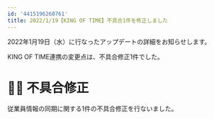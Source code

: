 ```yaml
---
id: '4415196260761'
title: 2022/1/19【KING OF TIME】不具合1件を修正しました
---
```

2022年1月19日（水）に行なったアップデートの詳細をお知らせします。

KING OF TIME連携の変更点は、不具合修正1件でした。

# 👨‍⚕️ 不具合修正

従業員情報の同期に関する1件の不具合修正を行ないました。
